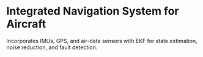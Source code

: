 # Integrated Navigation System for Aircraft
Incorporates IMUs, GPS, and air-data sensors with EKF for state estimation, noise reduction, and fault detection.
